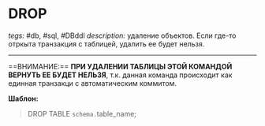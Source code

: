 # DROP
*tegs:* #db, #sql, #DBddl 
*description:* удаление объектов. Если где-то отркыта транзакция с таблицей, удалить ее будет нельзя.

---

==ВНИМАНИЕ:== **ПРИ УДАЛЕНИИ ТАБЛИЦЫ ЭТОЙ КОМАНДОЙ ВЕРНУТЬ ЕЕ БУДЕТ НЕЛЬЗЯ**, т.к. данная команда происходит как единная транзакци с автоматическим коммитом.

**Шаблон:**
>DROP TABLE `schema.`table_name;